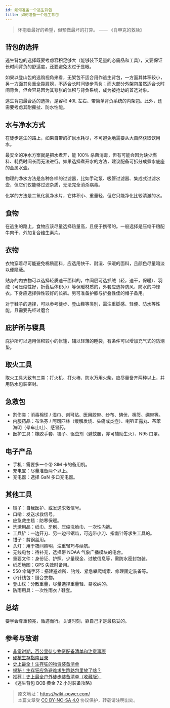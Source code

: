 ```yaml
---
id: 如何准备一个逃生背包
title: 如何准备一个逃生背包
---
```


> 怀抱着最好的希望，但预做最坏的打算。
> —— 《肖申克的救赎》

## 背包的选择

逃生背包的选择既要考虑容积足够大（能够装下足量的必需品和工具），又要保证长时间背负的舒适度，还要避免太过于显眼。

如果以登山包的选购视角来看，无架包不适合用作逃生背包，一方面其体积较小，另一方面其负重全靠肩膀，不适合长时间徒步背负；而大部分外架包虽然适合长时间背负，但会容易因为其夸张的体积与背负系统，成为被抢劫的首选对象。

逃生背包最合适的选择，是容积 40L 左右、带简单背负系统的内架包。此外，还需要考虑其耐撕扯、防水性能。

## 水与净水方式

在徒步逃生的路上，如果自带的矿泉水耗尽，不可避免地需要从大自然获取饮用水。

最安全的净水方案就是把水煮开，能 100% 杀菌消毒，但有可能会因为缺少燃料、耗费时间长而无法进行。如果选择煮开水的方法，建议配备可拆分成煮水底座的金属水壶。

物理的净水方法是各种各样的过滤器，比如手动泵、吸管过滤器、集成式过滤水壶，但它们仅能够过滤杂质，无法完全消杀病毒。

化学的方法是二氧化氯净水片，它体积小、重量轻，但它只能净化比较清澈的水。

## 食物

在逃生的路上，食物应该尽量选择热量高，且便于携带的。一般选择是压缩干粮配牛肉干、外加复合维生素片。

## 衣物

衣物穿着尽可能避免棉质面料，应选用快干、耐湿、保暖的面料，且颜色尽量暗淡以便隐蔽。

贴身的内衣物可以选择轻质速干面料的，中间层可选抓绒（轻，速干，保暖）、羽绒（可压缩性好，折叠后体积小）等保暖材质的，外套应选择防风、防水的冲锋衣。下身应选择弹性较好的长裤。另可准备护膝与折叠性佳的帽子备用。

对于鞋子的选择，可以参考徒步、登山鞋等类别，需注重脚感、轻便、防水等性能，且需要先经过磨合

## 庇护所与寝具

庇护所可以选用体积较小的帐篷，辅以轻薄的睡袋，有条件可以增加充气式的防潮垫。

## 取火工具

取火工具大致有三类：打火机、打火棒、防水万用火柴，应尽量备齐两种以上，并用防水包装密封。

## 急救包

- 割伤类：消毒棉球 / 湿巾、创可贴、医用胶带、纱布、碘伏、棉签、绷带等。
- 内服药品：布洛芬 / 阿司匹林（缓解发烧、头痛或炎症）、喇叭正露丸、茶苯海明（晕车止吐）、感冒药。
- 医护工具：橡胶手套、镊子、驱虫剂（避蚊胺，亦可辅助生火）、N95 口罩。

## 电子产品

- 手机：需要多一个带 SIM 卡的备用机。
- 充电宝：尽量准备两个以上。
- 充电器：选择 GaN 多口充电器。

## 其他工具

- 镜子：自我医护、或发送求救信号。
- 口哨：发送求救信号。
- 应急救生毯：防寒保暖。
- 洗漱用品：纸巾、牙刷、压缩洗脸巾、一次性内裤。
- 工兵铲：一边开刃、另一边带锯齿，可选带小刀、指南针等求生工具的。
- 钳子：剪钢丝用。
- 头灯：用于夜间照明，注重轻巧与续航。
- 无线电台：待补充，选择带 NOAA 气象广播模块的电台。
- 重要文件：身份证、护照、少量现金、过敏信息等，需防水密封包装。
- 纸质地图：GPS 失效时备用。
- 550 伞绳手环：搭建避难所、钓线、紧急攀爬绳索、修理固定装备等。
- 小针线包：缝合衣物。
- 登山杖：分散重量，尽量选择重量轻、易收纳的。
- 防雨用具：一次性雨衣 / 鞋套。

## 总结

要学会尊重预兆，循迹而行。关键时刻，靠自己才是最稳妥的。

## 参考与致谢

- [非常时期，百公里徒步物资配备清单和注意事项](https://mp.weixin.qq.com/s/ysga1BXDQpRVofHTjlkqXg)
- [硬核生存指南目录](https://mp.weixin.qq.com/s/aahMSKVbSoc8Z9GzIOGTHA)
- [史上最全！生存狂的物资装备清单](https://mp.weixin.qq.com/s?__biz=MzU3MjU0Njc4NA==&mid=2247483690&idx=1&sn=b7e99bbab3f0b9797d4b1a4f3f148ec8&chksm=fcce0aa5cbb983b3226cc6ef0c90846ce47d86cf72427de22bea313992df826d3d57cc35354c&scene=21#wechat_redirect)
- [揭秘！生存狂应急避难求生跑路包里放了啥？](https://zhuanlan.zhihu.com/p/141610739)
- [推荐｜史上最全户外徒步装备清单（收藏版）](https://zhuanlan.zhihu.com/p/86673389)
- 《逃生背包 BOB·黄金 72 小时装备攻略》

> 原文地址：<https://wiki-power.com/>  
> 本篇文章受 [CC BY-NC-SA 4.0](https://creativecommons.org/licenses/by/4.0/deed.zh) 协议保护，转载请注明出处。
